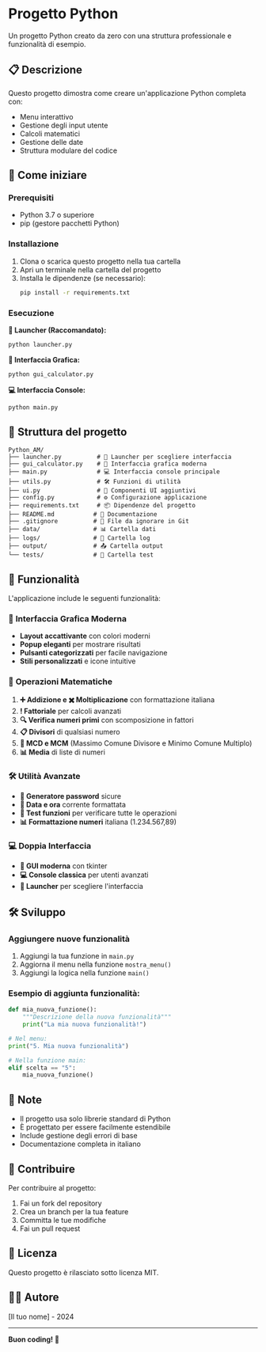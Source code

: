 # Progetto Python

Un progetto Python creato da zero con una struttura professionale e funzionalità di esempio.

## 📋 Descrizione

Questo progetto dimostra come creare un'applicazione Python completa con:
- Menu interattivo
- Gestione degli input utente
- Calcoli matematici
- Gestione delle date
- Struttura modulare del codice

## 🚀 Come iniziare

### Prerequisiti

- Python 3.7 o superiore
- pip (gestore pacchetti Python)

### Installazione

1. Clona o scarica questo progetto nella tua cartella
2. Apri un terminale nella cartella del progetto
3. Installa le dipendenze (se necessario):
   ```bash
   pip install -r requirements.txt
   ```

### Esecuzione

**🚀 Launcher (Raccomandato):**
```bash
python launcher.py
```

**🎨 Interfaccia Grafica:**
```bash
python gui_calculator.py
```

**💻 Interfaccia Console:**
```bash
python main.py
```

## 📁 Struttura del progetto

```
Python_AM/
├── launcher.py          # 🚀 Launcher per scegliere interfaccia
├── gui_calculator.py    # 🎨 Interfaccia grafica moderna
├── main.py              # 💻 Interfaccia console principale
├── utils.py             # 🛠️ Funzioni di utilità
├── ui.py                # 📱 Componenti UI aggiuntivi
├── config.py            # ⚙️ Configurazione applicazione
├── requirements.txt     # 📦 Dipendenze del progetto
├── README.md           # 📖 Documentazione
├── .gitignore          # 🚫 File da ignorare in Git
├── data/               # 📊 Cartella dati
├── logs/               # 📝 Cartella log
├── output/             # 📤 Cartella output
└── tests/              # 🧪 Cartella test
```

## 🎯 Funzionalità

L'applicazione include le seguenti funzionalità:

### 🎨 **Interfaccia Grafica Moderna**
- **Layout accattivante** con colori moderni
- **Popup eleganti** per mostrare risultati
- **Pulsanti categorizzati** per facile navigazione
- **Stili personalizzati** e icone intuitive

### 🧮 **Operazioni Matematiche**
1. **➕ Addizione e ✖️ Moltiplicazione** con formattazione italiana
2. **! Fattoriale** per calcoli avanzati
3. **🔍 Verifica numeri primi** con scomposizione in fattori
4. **📋 Divisori** di qualsiasi numero
5. **📐 MCD e MCM** (Massimo Comune Divisore e Minimo Comune Multiplo)
6. **📊 Media** di liste di numeri

### 🛠️ **Utilità Avanzate**
- **🔐 Generatore password** sicure
- **📅 Data e ora** corrente formattata
- **🧪 Test funzioni** per verificare tutte le operazioni
- **📊 Formattazione numeri** italiana (1.234.567,89)

### 💻 **Doppia Interfaccia**
- **🎨 GUI moderna** con tkinter
- **💻 Console classica** per utenti avanzati
- **🚀 Launcher** per scegliere l'interfaccia

## 🛠️ Sviluppo

### Aggiungere nuove funzionalità

1. Aggiungi la tua funzione in `main.py`
2. Aggiorna il menu nella funzione `mostra_menu()`
3. Aggiungi la logica nella funzione `main()`

### Esempio di aggiunta funzionalità:

```python
def mia_nuova_funzione():
    """Descrizione della nuova funzionalità"""
    print("La mia nuova funzionalità!")

# Nel menu:
print("5. Mia nuova funzionalità")

# Nella funzione main:
elif scelta == "5":
    mia_nuova_funzione()
```

## 📝 Note

- Il progetto usa solo librerie standard di Python
- È progettato per essere facilmente estendibile
- Include gestione degli errori di base
- Documentazione completa in italiano

## 🤝 Contribuire

Per contribuire al progetto:

1. Fai un fork del repository
2. Crea un branch per la tua feature
3. Committa le tue modifiche
4. Fai un pull request

## 📄 Licenza

Questo progetto è rilasciato sotto licenza MIT.

## 👨‍💻 Autore

[Il tuo nome] - 2024

---

**Buon coding! 🐍**
